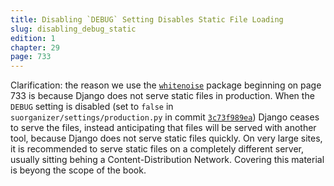 ```yaml
---
title: Disabling `DEBUG` Setting Disables Static File Loading
slug: disabling_debug_static
edition: 1
chapter: 29
page: 733
---
```


Clarification: the reason we use the [`whitenoise`][whitenoise] package
beginning on page 733 is because Django does not serve static files in
production. When the `DEBUG` setting is disabled (set to `false` in
`suorganizer/settings/production.py` in commit [`3c73f989ea`][debug git
diff]) Django ceases to serve the files, instead anticipating that files
will be served with another tool, because Django does not serve static
files quickly. On very large sites, it is recommended to serve static
files on a completely different server, usually sitting behing a
Content-Distribution Network. Covering this material is beyong the scope
of the book.

[debug git diff]: https://github.com/jambonrose/DjangoUnleashed-1.8/commit/3c73f989ea/#diff-5c33a057d0c2b6bf5eaeda7a89489b31R13
[whitenoise]: http://whitenoise.evans.io/en/stable/django.html
